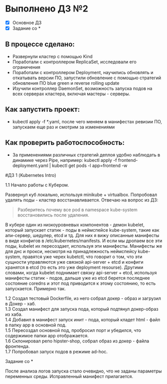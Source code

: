 # Выполнено ДЗ №2

 - [x] Основное ДЗ
 - [x] Задание со *

## В процессе сделано:
 -  Развернули кластер с помощью Kind
 -  Поработали с контроллером ReplicaSet, исследовали его ограничения
 -  Поработали с контроллером Deployment, научились обновлять и откатывать версии ПО,
     запустили обновление с помощью стратегий обновления ПО blue green и reverse rolling update
 -  Изучили контроллер DaemonSet, возможность запуска подов на всех серверах кластера, включая мастеры - 
     серверы.

## Как запустить проект:
 - kubectl apply -f *.yaml, после чего меняем в манифестах ревизии ПО, запускаем еще раз и смотрим за изменениями

## Как проверить работоспособность:
 - За применениями различных стратегий  деплоя удобно наблюдать в динамике через Pipe, например:
   kubectl apply -f frontend-deployment.yaml | kubectl get pods -l app=frontend -w

#ДЗ 1 (Kubernetes Intro)

1.1 Начало работы с Кубером.

Развернул куб локально, используя minikube + virtualbox. Попробовал удалять поды - кластер восстанавливается.
Отвечаю на вопрос из ДЗ:

> Разберитесь почему все pod в namespace kube-system восстановились
> после удаления.

В кубере один из низкоуровневых компонентов - демон kubelet, который запускает статик - поды в неймспейсе kube-system, такие как апи-сервер, шедулер, etcd и тд. Для них я вижу описанные манифесты в виде конфигов в /etc/kubernetes/manifests. И если мы дропаем все эти поды, kubelet их пересоздает, используя эти манифесты.
Манифесты же для днс и прокси, несмотря на принадлежность неймспейсу kube-system, правятся уже черех kubetctl,
что говорит о том, что эти сущности управляются уже связкой api-server + etcd и конфиги хранятся в etcd (то есть это уже deployment resourse).
Другими словами, когда kubelet поднимает связку api-server + etcd, используя манифесты статик - подов, дальше уже из etcd берется последнее состояние coredns и этот под приводится к этому состоянию, то есть запускается. Примерно так.

1.2 Создал тестовый Dockerfile, из него собрал докер - образ и загрузил в Докер - хаб. <br />
1.3 Создал манифест для запуска пода, который подтянул докер-образ из хаба. <br />
1.4 Добавил в манифест запуск инит - пода, который кладет html - файл в папку app в основной под. <br />
1.5 Пересоздал основной под, пробросил порт и убедился, что содержимое папки app отображается. <br />
1.6 Cклонировал репо hipster-shop, собрал образ из докер - файла фронтенда. <br />
1.7 Попробовал запуск подов в режиме  ad-hoc. <br />

Задание со *

После анализа логов запуска стало очевидно, что не заданы параметры переменных среды.
Исправленный манифест прилагается.





